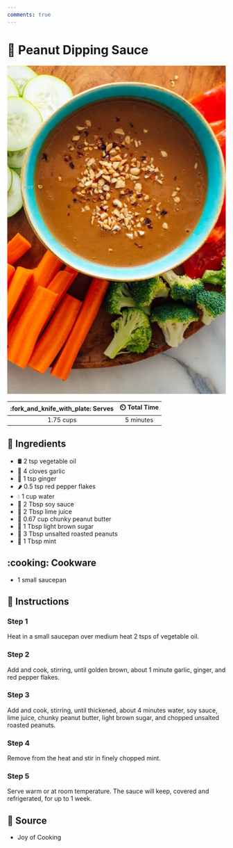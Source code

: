 ```yaml
---
comments: true
---
```

# :peanuts: Peanut Dipping Sauce

![Peanut Dipping Sauce](../assets/images/peanut-dipping-sauce.jpg)

| :fork_and_knife_with_plate: Serves | :timer_clock: Total Time |
|:----------------------------------:|:-----------------------: |
| 1.75 cups | 5 minutes |

## :salt: Ingredients

- :oil_drum: 2 tsp vegetable oil
- :garlic: 4 cloves garlic
- :sweet_potato: 1 tsp ginger
- :hot_pepper: 0.5 tsp red pepper flakes
- :droplet: 1 cup water
- :takeout_box: 2 Tbsp soy sauce
- :lemon: 2 Tbsp lime juice
- :peanuts: 0.67 cup chunky peanut butter
- :maple_leaf: 1 Tbsp light brown sugar
- :peanuts: 3 Tbsp unsalted roasted peanuts
- :herb: 1 Tbsp mint

## :cooking: Cookware

- 1 small saucepan

## :pencil: Instructions

### Step 1

Heat in a small saucepan over medium heat 2 tsps of vegetable oil.

### Step 2

Add and cook, stirring, until golden brown, about 1 minute garlic, ginger, and red pepper flakes.

### Step 3

Add and cook, stirring, until thickened, about 4 minutes water, soy sauce, lime juice, chunky peanut butter, light brown
sugar, and chopped unsalted roasted peanuts.

### Step 4

Remove from the heat and stir in finely chopped mint.

### Step 5

Serve warm or at room temperature. The sauce will keep, covered and refrigerated, for up to 1 week.

## :link: Source

- Joy of Cooking
